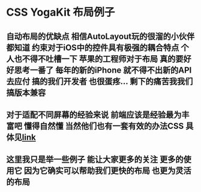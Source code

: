 # CSS YogaKit 布局例子
## 自动布局的优缺点 相信AutoLayout玩的很溜的小伙伴都知道 约束对于iOS中的控件具有极强的耦合特点 个人也不得不吐槽一下 苹果的工程师对于布局 真的要好好思考一番了 每年的新的iPhone 就不得不出新的API去应付 搞的我们开发者 也很蛋疼... 剩下的痛苦我我们搞版本兼容
## 对于适配不同屏幕的经验来说 前端应该是经验最为丰富吧 懂得自然懂 当然他们也有一套有效的办法CSS 具体见[link](https://github.com/facebook/yoga)
## 这里我只是举一些例子 能让大家更多的关注 更多的使用它 因为它确实可以帮助我们更快的布局 也更为灵活的布局

